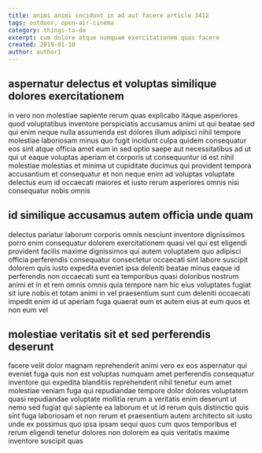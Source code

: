 ```yaml
---
title: animi animi incidunt in ad aut facere article 3412
tags: outdoor, open-air-cinema
category: things-to-do
excerpt: cum dolore atque numquam exercitationem quas facere
created: 2019-01-10
author: author1
---
```


## aspernatur delectus et voluptas similique dolores exercitationem

in vero non molestiae sapiente rerum quas explicabo itaque asperiores quod voluptatibus inventore perspiciatis accusamus animi ut qui beatae sed qui enim neque nulla assumenda est dolores illum adipisci nihil tempore molestiae laboriosam minus quo fugit incidunt culpa quidem consequatur eos sint atque officia amet eum in sed optio saepe aut necessitatibus ad ut qui ut eaque voluptas aperiam et corporis ut consequuntur id est nihil molestiae molestias et minima ut cupiditate ducimus qui provident tempora accusantium et consequatur et non neque enim ad voluptas voluptate delectus eum id occaecati maiores et iusto rerum asperiores omnis nisi consequatur nobis omnis

## id similique accusamus autem officia unde quam

delectus pariatur laborum corporis omnis nesciunt inventore dignissimos porro enim consequatur dolorem exercitationem quasi vel qui est eligendi provident facilis maxime dignissimos qui autem voluptatem quo adipisci officia perferendis consequatur consectetur occaecati sint labore suscipit dolorem quis iusto expedita eveniet ipsa deleniti beatae minus eaque id perferendis non occaecati sunt ea temporibus quasi doloribus nostrum animi et in et rem omnis omnis quia tempore nam hic eius voluptates fugiat sit iure nobis et totam animi in vel praesentium sunt cum deleniti occaecati impedit enim id ut aperiam fuga quaerat eum et autem eius at eum quos et non eum vel

## molestiae veritatis sit et sed perferendis deserunt

facere velit dolor magnam reprehenderit animi vero ex eos aspernatur qui eveniet fuga quis non est voluptas numquam amet perferendis consequatur inventore qui expedita blanditiis reprehenderit nihil tenetur eum amet molestiae veniam fuga qui repudiandae tempore dolor dolores voluptatem quasi repudiandae voluptate mollitia rerum a veritatis enim deserunt ut nemo sed fugiat qui sapiente ea laborum et ut id rerum quis distinctio quis sint fuga laboriosam et non rerum et praesentium autem architecto sit iusto unde ex possimus quo ipsa ipsam sequi quos cum quos temporibus et rerum eligendi tenetur dolores non dolorem ea quis veritatis maxime inventore suscipit quas
